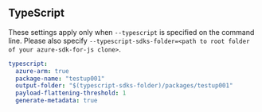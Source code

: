 ## TypeScript

These settings apply only when `--typescript` is specified on the command line.
Please also specify `--typescript-sdks-folder=<path to root folder of your azure-sdk-for-js clone>`.

```yaml $(typescript)
typescript:
  azure-arm: true
  package-name: "testup001"
  output-folder: "$(typescript-sdks-folder)/packages/testup001"
  payload-flattening-threshold: 1
  generate-metadata: true
```
